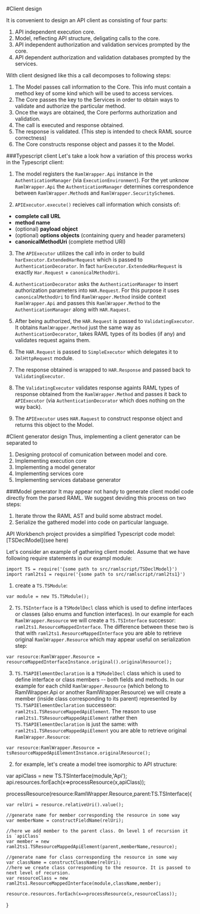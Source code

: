 #Client design

It is convenient to design an API client as consisting of four parts:

1. API independent execution core.
2. Model, reflecting API structure, deligating calls to the core.
3. API independent authorization and validation services prompted by the core.
4. API dependent authorization and validation databases prompted by the services.

With client designed like this a call decomposes to following steps:

1. The Model passes call information to the Core. This info must contain a method key of some kind which will be used to access services.
2. The Core passes the key to the Services in order to obtain ways to validate and authorize the particular method.
3. Once the ways are obtained, the Core performs authorization and validation.
4. The call is executed and response obtained.
5. The response is validated. (This step is intended to check RAML source correctness)
6. The Core constructs response object and passes it to the Model.

###Typescript client
Let's take a look how a variation of this process works in the Typescript client:

1. The model registers the `RamlWrapper.Api` instance in the `AuthenticationManager` (via `ExecutionEnvironment`).
For the yet unknow `RamlWrapper.Api` the `AuthenticationManager` determines correspondence between `RamlWrapper.Method`s and `RamlWrapper.SecurityScheme`s.

2. `APIExecutor.execute()` recieives call information which consists of:
  * **complete call URL**
  * **method name**
  * (optional) **payload object**
  * (optional) **options objects** (containing query and header parameters)
  * **canonicalMethodUri** (complete method URI)

3. The `APIExecutor` utilizes the call info in order to build `harExecutor.ExtendedHarRequest` which is passed to `AuthenticationDecorator`. In fact `harExecutor.ExtendedHarRequest` is exactly `Har.Request` + `canonicalMethodUri`.

4. `AuthenticationDecorator` asks the `AuthenticationManager` to insert authorization parameters into `HAR.Request`. For this purpose it uses `canonicalMethodUri` to find `RamlWrapper.Method` inside context `RamlWrapper.Api` and passes this `RamlWrapper.Method` to the `AuthenticationManager` along with `HAR.Raquest`.

5. After being authorized, the `HAR.Request` is passed to `ValidatingExecutor`. It obtains `RamlWrapper.Method` just the same way as `AuthenticationDecorator`, takes RAML types of its bodies (if any) and validates request agains them.

6. The `HAR.Request` is passed to `SimpleExecutor` which delegates it to `XmlHttpRequest` module.

7. The response obtained is wrapped to `HAR.Response` and passed back to `ValidatingExecutor`.

8. The `ValidatingExecutor` validates response againts RAML types of response obtained from the `RamlWrapper.Method` and passes it back to `APIExecutor` (via `AuthenticationDecorator` which does nothing on the way back).

9. The `APIExecutor` uses `HAR.Raquest` to construct response object and returns this object to the Model.


#Client generator design
Thus, implementing a client generator can be separated to

1. Designing protocol of comunication between model and core.
2. Implementing execution core
3. Implementing a model generator
4. Implementing services core
3. Implementing services database generator


###Model generator
It may appear not handy to generate client model code directly from the parsed RAML. We suggest deviding this process on two steps:

1. Iterate throw the RAML AST and build some abstract model.
2. Serialize the gathered model into code on particular language.

API Workbench project provides a simplified Typescript code model: [TSDeclModel](see here)

Let's consider an example of gathering client model. Assume that we have following require statements in our exampl module:
```
import TS = require('{some path to src/ramlscript/TSDeclModel}')
import raml2ts1 = require('{some path to src/ramlscript/raml2ts1}')
```

1. create a `TS.TSModule`:
```
var module = new TS.TSModule();
```

2. `TS.TSInterface` is a `TSModelDecl` class which is used to define interfaces or classes (also enums and function interfaces).
In our example for each `RamlWrapper.Resource` we will create a `TS.TSInterface` successor: `raml2ts1.ResourceMappedInterface`.
The difference between these two is that with `raml2ts1.ResourceMappedInterface` you are able to retrieve original `RamlWrapper.Resource` which may appear useful on serialization step:
```
var resource:RamlWrapper.Resource = resourceMappedInterfaceInstance.original().originalResource();
```

3. `TS.TSAPIElementDeclaration` is a `TSModelDecl` class which is used to define interface or class members -- both fields and methods.
In our example for each child `RamlWrapper.Resource` (which belong to RamlWrapper.Api or another RamlWrapper.Resource) we will create a member (inside class corresponding to its parent)
represented by `TS.TSAPIElementDeclaration` successeor: `raml2ts1.TSResourceMappedApiElement`. The reason to use `raml2ts1.TSResourceMappedApiElement` rather then `TS.TSAPIElementDeclaration` is just the same:
with `raml2ts1.TSResourceMappedApiElement` you are able to retrieve original `RamlWrapper.Resource`:
```
var resource:RamlWrapper.Resource = tsResourceMappedApiElementInstance.originalResource();
```
2. for example, let's create a model tree isomorphic to API structure:


var apiClass = new TS.TSInterface(module,'Api');
api.resources.forEach(x=>processResource(x,apiClass));

processResource(resource:RamlWrapper.Resource,parent:TS.TSInterface){

	var relUri = resource.relativeUri().value();	
	
	//generate name for member corresponding the resource in some way
	var memberName = constructFieldName(relUri);
	
	//here we add member to the parent class. On level 1 of recursion it is `apiClass`
	var member = new raml2ts1.TSResourceMappedApiElement(parent,memberName,resource);

	//generate name for class corresponding the resource in some way
	var className = constructClassName(relUri);
	//here we create class corresponding to the resource. It is passed to next level of recursion.
	var resourceClass =	new raml2ts1.ResourceMappedInterface(module,className,member);
	
	resource.resources.forEach(x=>processResource(x,resourceClass));
}
